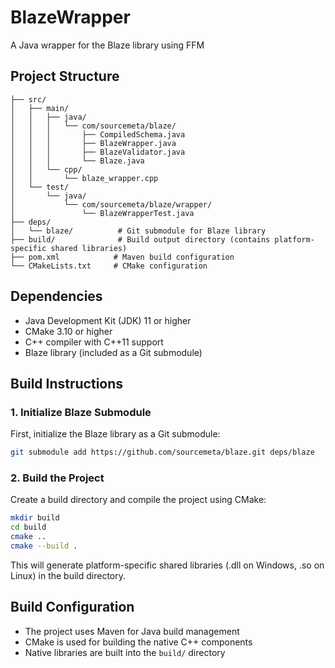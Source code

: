 # BlazeWrapper

A Java wrapper for the Blaze library using FFM 

## Project Structure

```
├── src/
│   ├── main/
│   │   ├── java/
│   │   │   └── com/sourcemeta/blaze/
│   │   │       ├── CompiledSchema.java
│   │   │       ├── BlazeWrapper.java
│   │   │       ├── BlazeValidator.java
│   │   │       └── Blaze.java
│   │   └── cpp/
│   │       └── blaze_wrapper.cpp
│   └── test/
│       └── java/
│           └── com/sourcemeta/blaze/wrapper/
│               └── BlazeWrapperTest.java
├── deps/
│   └── blaze/          # Git submodule for Blaze library
├── build/              # Build output directory (contains platform-specific shared libraries)
├── pom.xml            # Maven build configuration
└── CMakeLists.txt     # CMake configuration
```

## Dependencies

- Java Development Kit (JDK) 11 or higher
- CMake 3.10 or higher
- C++ compiler with C++11 support
- Blaze library (included as a Git submodule)

## Build Instructions

### 1. Initialize Blaze Submodule

First, initialize the Blaze library as a Git submodule:

```bash
git submodule add https://github.com/sourcemeta/blaze.git deps/blaze
```

### 2. Build the Project

Create a build directory and compile the project using CMake:

```bash
mkdir build
cd build
cmake ..
cmake --build .
```

This will generate platform-specific shared libraries (.dll on Windows, .so on Linux) in the build directory.

## Build Configuration

- The project uses Maven for Java build management
- CMake is used for building the native C++ components
- Native libraries are built into the `build/` directory